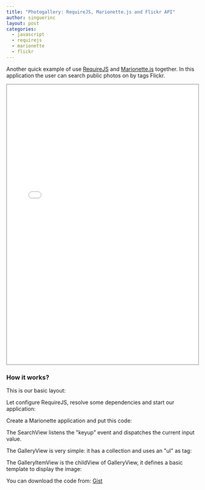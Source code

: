 ```yaml
---
title: "Photogallery: RequireJS, Marionette.js and Flickr API"
author: singuerinc
layout: post
categories:
  - javascript
  - requirejs
  - marionette
  - flickr
---
```


Another quick example of use <a href="http://requirejs.org" target="\_blank">RequireJS</a> and <a href="http://marionettejs.com/">Marionette.js</a> together.
In this application the user can search public photos on by tags Flickr.

<iframe src="/code/labs/require-marionette-flickr/index.html" style="border: 1px solid grey; width: 100%; height: 735px;"></iframe>

<!--break-->

### How it works?

This is our basic layout:

<script src="https://gist.github.com/singuerinc/1fa7b07d1e95bb22485e.js?file=index.html"></script>

Let configure RequireJS, resolve some dependencies and start our application:

<script src="https://gist.github.com/singuerinc/1fa7b07d1e95bb22485e.js?file=main.js"></script>

Create a Marionette application and put this code:

<script src="https://gist.github.com/singuerinc/1fa7b07d1e95bb22485e.js?file=app.js"></script>

The SearchView listens the "keyup" event and dispatches the current input value.

<script src="https://gist.github.com/singuerinc/1fa7b07d1e95bb22485e.js?file=SearchView.js"></script>

The GalleryView is very simple: it has a collection and uses an "ul" as tag:

<script src="https://gist.github.com/singuerinc/1fa7b07d1e95bb22485e.js?file=GalleryView.js"></script>

The GalleryItemView is the childView of GalleryView, it defines a basic template to display the image:

<script src="https://gist.github.com/singuerinc/1fa7b07d1e95bb22485e.js?file=GalleryItemView.js"></script>

You can download the code from: <a href="https://gist.github.com/singuerinc/1fa7b07d1e95bb22485e" taget="_blank">Gist</a>
